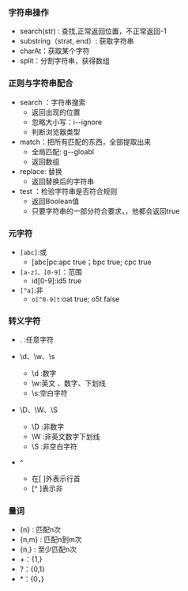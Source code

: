 ### 字符串操作

+ search(str) : 查找,正常返回位置，不正常返回-1
+ substring（strat, end）: 获取字符串
+ charAt：获取某个字符
+ split：分割字符串，获得数组



### 正则与字符串配合

+ search ：字符串搜索
  - 返回出现的位置
  - 忽略大小写：i--ignore
  - 判断浏览器类型
+ match：把所有匹配的东西，全部提取出来
  - 全局匹配: g--gloabl
  - 返回数组
+ replace: 替换
  - 返回替换后的字符串
+ test ：检验字符串是否符合规则
  - 返回Boolean值
  - 只要字符串的一部分符合要求，，他都会返回true



### 元字符

+ `[abc]`:或
  - [abc]pc:apc true；bpc true; cpc true
+ `[a-z]、[0-9]`：范围
  - id[0-9]:id5 true
+ `[^a]`:非
  - `o[^0-9]t`:oat  true;  o5t  false

### 转义字符

+ .   :任意字符
+ \d、\w、\s
  - \d :数字
  - \w:英文 、数字、下划线
  - \s:空白字符

+ \D、\W、\S
  - \D :非数字
  - \W :非英文数字下划线
  - \S :非空白字符
+ ^
  - 在[ ]外表示行首
  - [^ ]表示非

### 量词

+ {n} : 匹配n次
+ {n,m} : 匹配n到m次
+ {n,} : 至少匹配n次
+ +：{1,}
+ ?：{0,1}
+ *：{0，}